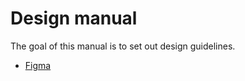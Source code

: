 # Design manual

The goal of this manual is to set out design guidelines.

* [Figma](https://github.com/teamforus/general/tree/develop/manuals/design/figma.md)
